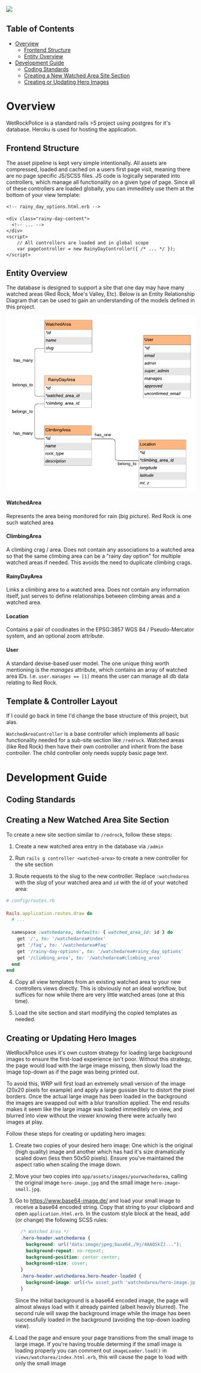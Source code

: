 ![](https://github.com/syntaf/wetrockpolice/workflows/Tests/badge.svg)

## Table of Contents

- [Overview](#Overview)
  - [Frontend Structure](#Frontend-Structure)
  - [Entity Overview](#Entity-Overview)
- [Development Guide](#Development-Guide)
  - [Coding Standards](#Coding-Standards)
  - [Creating a New Watched Area Site Section](#Creating-a-New-Watched-Area-Site-Section)
  - [Creating or Updating Hero Images](#Creating-or-Updating-Hero-Images)
# Overview

WetRockPolice is a standard rails >5 project using postgres for it's database. Heroku is used for hosting the application.

## Frontend Structure

The asset pipeline is kept very simple intentionally. All assets are compressed, loaded and cached on a users first page visit, meaning there are no page specific JS/SCSS files. JS code is logically separated into controllers, which manage all functionality on a given type of page. Since all of these controllers are loaded globally, you can immeditely use them at the bottom of your view template:

```erb
<!-- rainy_day_options.html.erb -->

<div class="rainy-day-content">
  <!-- ... -->
</div>
<script>
    // All controllers are loaded and in global scope
    var pageController = new RainyDayController({ /* ... */ });
</script>
```

## Entity Overview

The database is designed to support a site that one day may have many watched areas (Red Rock, Moe's Valley, Etc). Below is an Entity Relationship Diagram that can be used to gain an understanding of the models defined in this project.

![ERB via LucidChards](/docs/WetRockPolice_ERD.png)

#### WatchedArea

Represents the area being monitored for rain (big picture). Red Rock is one such watched area

#### ClimbingArea

A climbing crag / area. Does not contain any associations to a watched area so that the same climbing area can be a "rainy day option" for multiple watched areas if needed. This avoids the need to duplicate climbing crags.

#### RainyDayArea

Links a climbing area to a watched area. Does not contain any information itself, just serves to define relationships between climbing areas and a watched area.

#### Location

Contains a pair of coodinates in the EPSG:3857 WGS 84 / Pseudo-Mercator system, and an optional zoom attribute.

#### User

A standard devise-based user model. The one unique thing worth mentioning is the _manages_ attribute, which contains an array of watched area IDs. I.e. `user.manages == [1]` means the user can manage all db data relating to Red Rock.
## Template & Controller Layout

If I could go back in time I'd change the base structure of this project, but alas. 

`WatchedAreaController` is a base controller which implements all basic functionality needed for a sub-site section like `/redrock`. Watched areas (like Red Rock) then have their own controller and inherit from the base controller. The child controller only needs supply basic page text.

# Development Guide

## Coding Standards

## Creating a New Watched Area Site Section

To create a new site section similar to `/redrock`, follow these steps:

1. Create a new watched area entry in the database via `/admin`

2. Run `rails g controller <watched-area>` to create a new controller for the site section

3. Route requests to the slug to the new controller. Replace `:watchedarea` with the _slug_ of your watched area and `id` with the _id_ of your watched area:
```rb
# config/routes.rb

Rails.application.routes.draw do
  # ...

  namespace :watchedarea, defaults: { watched_area_id: id } do
    get '/', to: '/watchedarea#index'
    get '/faq', to: '/watchedarea#faq'
    get '/rainy-day-options', to: '/watchedarea#rainy_day_options'
    get '/climbing_area', to: '/watchedarea#climbing_area'
  end
end
```

4. Copy all view templates from an existing watched area to your new controllers views directly. This is obviously not an ideal workflow, but suffices for now while there are very little watched areas (one at this time).

5. Load the site section and start modifying the copied templates as needed.

## Creating or Updating Hero Images

WetRockPolice uses it's own custom strategy for loading large background images to ensure the first-load experience isn't poor. Without this strategy, the page would load with the large image missing, then slowly load the image top-down as if the page was being printed out.

To avoid this, WRP will first load an extremely small version of the image (20x20 pixels for example) and apply a large gussian blur to distort the pixel borders. Once the actual large image has been loaded in the background the images are swapped out with a blur transition applied. The end results makes it seem like the large image was loaded immeditely on view, and blurred into view without the viewer knowing there were actually two images at play.

Follow these steps for creating or updating hero images:

1. Create two copies of your desired hero image: One which is the original (high quality) image and another which has had it's size dramatically scaled down (less then 50x50 pixels). Ensure you've maintained the aspect ratio when scaling the image down.

2. Move your two copies into `app/assets/images/yourwachedarea`, calling the original image `hero-image.jpg` and the small image `hero-image-small.jpg`.

3. Go to https://www.base64-image.de/ and load your small image to receive a base64 encoded string. Copy that string to your clipboard and open `application.html.erb`. In the custom style block at the head, add (or change) the following SCSS rules:
    ```css
      /* Watched Area */
      .hero-header.watchedarea {
        background: url("data:image/jpeg;base64,/9j/4AAQSkZJ...");
        background-repeat: no-repeat;
        background-position: center center;
        background-size: cover;
      }
      .hero-header.watchedarea.hero-header-loaded {
        background-image: url(<%= asset_path 'watchedarea/hero-image.jpg' %>);
      }
    ```
    Since the initial background is a base64 encoded image, the page will almost always load with it already painted (albeit heavily blurred). The second rule will swap the background image while the image has been successfully loaded in the background (avoiding the top-down loading view).

4. Load the page and ensure your page transitions from the small image to large image. If you're having trouble determing if the small image is loading properly you can comment out `imageLoader.load()` in `views/watcharea/index.html.erb`, this will cause the page to load with only the small image

